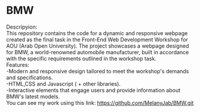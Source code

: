 # BMW
Descripyion:<br>
This repository contains the code for a dynamic and responsive webpage created as the final task in the Front-End Web Development Workshop for AOU (Arab Open University). The project showcases a webpage designed for BMW, a world-renowned automobile manufacturer, built in accordance with the specific requirements outlined in the workshop task.
<br>Features:<br>
-Modern and responsive design tailored to meet the workshop's demands and specifications. <br>
-HTML,CSS and Javascript ( + other libraries).<br>
-Interactive elements that engage users and provide information about BMW's latest models.<br>
You can see my work using this link: https://github.com/MelanyJab/BMW.git

